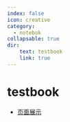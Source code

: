 ```yaml
---
index: false
icon: creative
category:
  - notebok
collapsable: true
dir: 
    text: testbook
    link: true
---
```


# testbook

- [页面展示](page.md)


